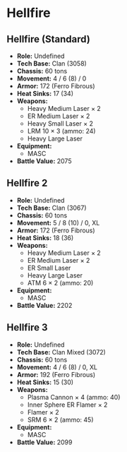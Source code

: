 # Hellfire
## Hellfire (Standard)
- **Role:** Undefined
- **Tech Base:** Clan (3058)
- **Chassis:** 60 tons
- **Movement:** 4 / 6 (8) / 0
- **Armor:** 172 (Ferro Fibrous)
- **Heat Sinks:** 17 (34)
- **Weapons:**
  - Heavy Medium Laser × 2
  - ER Medium Laser × 2
  - Heavy Small Laser × 2
  - LRM 10 × 3 (ammo: 24)
  - Heavy Large Laser
- **Equipment:**
  - MASC
- **Battle Value:** 2075

## Hellfire 2
- **Role:** Undefined
- **Tech Base:** Clan (3067)
- **Chassis:** 60 tons
- **Movement:** 5 / 8 (10) / 0, XL
- **Armor:** 172 (Ferro Fibrous)
- **Heat Sinks:** 18 (36)
- **Weapons:**
  - Heavy Medium Laser × 2
  - ER Medium Laser × 2
  - ER Small Laser
  - Heavy Large Laser
  - ATM 6 × 2 (ammo: 20)
- **Equipment:**
  - MASC
- **Battle Value:** 2202

## Hellfire 3
- **Role:** Undefined
- **Tech Base:** Clan Mixed (3072)
- **Chassis:** 60 tons
- **Movement:** 4 / 6 (8) / 0, XL
- **Armor:** 192 (Ferro Fibrous)
- **Heat Sinks:** 15 (30)
- **Weapons:**
  - Plasma Cannon × 4 (ammo: 40)
  - Inner Sphere ER Flamer × 2
  - Flamer × 2
  - SRM 6 × 2 (ammo: 45)
- **Equipment:**
  - MASC
- **Battle Value:** 2099

